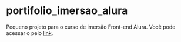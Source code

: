 # portifolio_imersao_alura

Pequeno projeto para o curso de imersão Front-end Alura.
Você pode acessar o pelo [link](https://davidwilliamx.github.io/portifolio_imersao_alura/).
